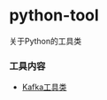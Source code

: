 # python-tool
关于Python的工具类

### 工具内容
- [Kafka工具类](https://github.com/Hao-yanwei/python-tool/tree/master/kafka_tool)